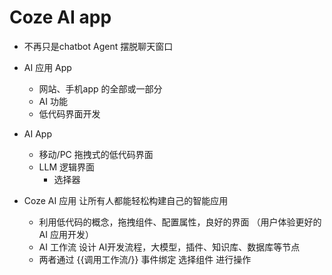 # Coze AI app

- 不再只是chatbot Agent 
  摆脱聊天窗口
- AI 应用 App
  - 网站、手机app 的全部或一部分
  - AI 功能
  - 低代码界面开发 

- AI App
  - 移动/PC 拖拽式的低代码界面 
  - LLM 逻辑界面
    - 选择器

- Coze AI 应用 让所有人都能轻松构建自己的智能应用
  - 利用低代码的概念，拖拽组件、配置属性，良好的界面 （用户体验更好的AI 应用开发）
  - AI 工作流 设计 AI开发流程，大模型，插件、知识库、数据库等节点
  - 两者通过 {{调用工作流/}} 事件绑定 选择组件 进行操作 